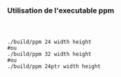 ### Utilisation de l'executable ppm
#### <br>
    ./build/ppm 24 width height
    #ou
    ./build/ppm 32 width height
    #ou 
    ./build/ppm 24ptr width height
<br>